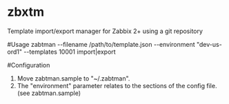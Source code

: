 zbxtm
=====

Template import/export manager for Zabbix 2+ using a git repository

#Usage
zabtman --filename /path/to/template.json --environment "dev-us-ord1" --templates 10001 import|export

#Configuration
1. Move zabtman.sample to "~/.zabtman".
2. The "environment" parameter relates to the sections of the config file. (see zabtman.sample)

